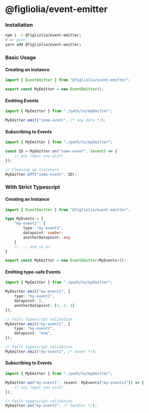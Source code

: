 # @figliolia/event-emitter

### Installation

```bash
npm i -S @figliolia/event-emitter;
# or yarn
yarn add @figliolia/event-emitter;
```

### Basic Usage
#### Creating an instance
```typescript
import { EventEmitter } from "@figliolia/event-emitter";

export const MyEmitter = new EventEmitter();
```

#### Emitting Events
```typescript
import { MyEmitter } from "./path/to/myEmitter";

MyEmitter.emit("some-event", /* any data */);
```

#### Subscribing to Events
```typescript
import { MyEmitter } from "./path/to/myEmitter";

const ID = MyEmitter.on("some-event", (event) => {
	// any logic you wish!
});

// Cleaning up listeners
MyEmitter.off("some-event", ID);
```

### With Strict Typescript
#### Creating an Instance
```typescript
import { EventEmitter } from "@figliolia/event-emitter";

type MyEvents = {
	"my-event1": {
		type: "my-event1",
		datapoint: number;
		anotherDatapoint: any
	}
	// ... and so on
}

export const MyEmitter = new EventEmitter<MyEvents>();
```

#### Emitting type-safe Events
```typescript
import { MyEmitter } from "./path/to/myEmitter";

MyEmitter.emit("my-event1", {
	type: "my-event1",
	datapoint: 2,
	anotherDatapoint: [1, 2, 3]
});

// Fails typescript validation
MyEmitter.emit("my-event1", {
	type: "my-event1",
	datapoint: "one",
});

// Fails typescript validation
MyEmitter.emit("my-event2", /* event */);
```

#### Subscribing to Events
```typescript
import { MyEmitter } from "./path/to/myEmitter";

MyEmitter.on("my-event1", (event: MyEvents["my-events1"]) => {
	// any logic you wish!
});

// Fails typescript validation
MyEmitter.on("my-event2", /* handler */);
```